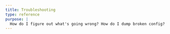 ```yaml
---
title: Troubleshooting
type: reference
purpose: |
  How do I figure out what's going wrong? How do I dump broken config?
---
```


